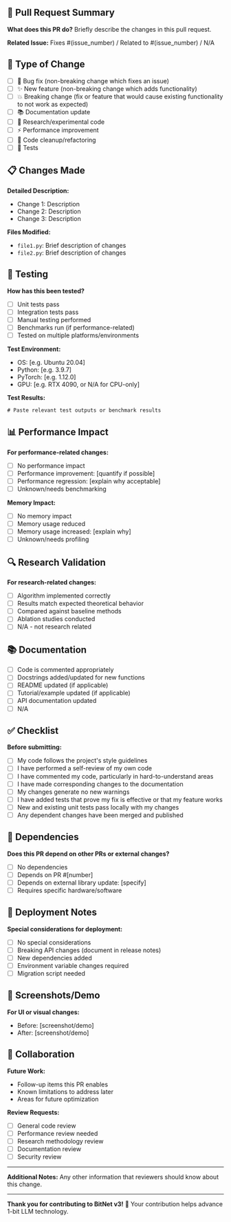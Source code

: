 ## 🎯 Pull Request Summary

**What does this PR do?**
Briefly describe the changes in this pull request.

**Related Issue:**
Fixes #(issue_number) / Related to #(issue_number) / N/A

## 🔄 Type of Change
- [ ] 🐛 Bug fix (non-breaking change which fixes an issue)
- [ ] ✨ New feature (non-breaking change which adds functionality)
- [ ] 💥 Breaking change (fix or feature that would cause existing functionality to not work as expected)
- [ ] 📚 Documentation update
- [ ] 🧪 Research/experimental code
- [ ] ⚡ Performance improvement
- [ ] 🧹 Code cleanup/refactoring
- [ ] 🧪 Tests

## 📋 Changes Made
**Detailed Description:**
- Change 1: Description
- Change 2: Description  
- Change 3: Description

**Files Modified:**
- `file1.py`: Brief description of changes
- `file2.py`: Brief description of changes

## 🧪 Testing
**How has this been tested?**
- [ ] Unit tests pass
- [ ] Integration tests pass
- [ ] Manual testing performed
- [ ] Benchmarks run (if performance-related)
- [ ] Tested on multiple platforms/environments

**Test Environment:**
- OS: [e.g. Ubuntu 20.04]
- Python: [e.g. 3.9.7]
- PyTorch: [e.g. 1.12.0]
- GPU: [e.g. RTX 4090, or N/A for CPU-only]

**Test Results:**
```
# Paste relevant test outputs or benchmark results
```

## 📊 Performance Impact
**For performance-related changes:**
- [ ] No performance impact
- [ ] Performance improvement: [quantify if possible]
- [ ] Performance regression: [explain why acceptable]
- [ ] Unknown/needs benchmarking

**Memory Impact:**
- [ ] No memory impact
- [ ] Memory usage reduced
- [ ] Memory usage increased: [explain why]
- [ ] Unknown/needs profiling

## 🔍 Research Validation
**For research-related changes:**
- [ ] Algorithm implemented correctly
- [ ] Results match expected theoretical behavior
- [ ] Compared against baseline methods
- [ ] Ablation studies conducted
- [ ] N/A - not research related

## 📚 Documentation
- [ ] Code is commented appropriately
- [ ] Docstrings added/updated for new functions
- [ ] README updated (if applicable)
- [ ] Tutorial/example updated (if applicable)
- [ ] API documentation updated
- [ ] N/A

## ✅ Checklist
**Before submitting:**
- [ ] My code follows the project's style guidelines
- [ ] I have performed a self-review of my own code
- [ ] I have commented my code, particularly in hard-to-understand areas
- [ ] I have made corresponding changes to the documentation
- [ ] My changes generate no new warnings
- [ ] I have added tests that prove my fix is effective or that my feature works
- [ ] New and existing unit tests pass locally with my changes
- [ ] Any dependent changes have been merged and published

## 🔗 Dependencies
**Does this PR depend on other PRs or external changes?**
- [ ] No dependencies
- [ ] Depends on PR #[number]
- [ ] Depends on external library update: [specify]
- [ ] Requires specific hardware/software

## 🚀 Deployment Notes
**Special considerations for deployment:**
- [ ] No special considerations
- [ ] Breaking API changes (document in release notes)
- [ ] New dependencies added
- [ ] Environment variable changes required
- [ ] Migration script needed

## 📸 Screenshots/Demo
**For UI or visual changes:**
- Before: [screenshot/demo]
- After: [screenshot/demo]

## 🤝 Collaboration
**Future Work:**
- Follow-up items this PR enables
- Known limitations to address later
- Areas for future optimization

**Review Requests:**
- [ ] General code review
- [ ] Performance review needed
- [ ] Research methodology review
- [ ] Documentation review
- [ ] Security review

---

**Additional Notes:**
Any other information that reviewers should know about this change.

---

**Thank you for contributing to BitNet v3!** 🚀
Your contribution helps advance 1-bit LLM technology.
